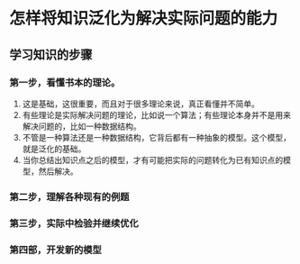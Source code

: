 # 怎样将知识泛化为解决实际问题的能力

## 学习知识的步骤
### 第一步，看懂书本的理论。
1. 这是基础，这很重要，而且对于很多理论来说，真正看懂并不简单。
2. 有些理论是实际解决问题的理论，比如说一个算法；有些理论本身并不是用来解决问题的，比如一种数据结构。
3. 不管是一种算法还是一种数据结构，它背后都有一种抽象的模型。这个模型，就是泛化的基础。
4. 当你总结出知识点之后的模型，才有可能把实际的问题转化为已有知识点的模型，然后解决。

### 第二步，理解各种现有的例题

### 第三步，实际中检验并继续优化

### 第四部，开发新的模型